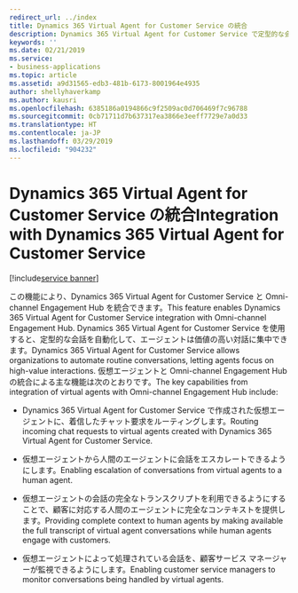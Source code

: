 ```yaml
---
redirect_url: ../index
title: Dynamics 365 Virtual Agent for Customer Service の統合
description: Dynamics 365 Virtual Agent for Customer Service で定型的な会話を自動化することで、サービス担当者は価値の高い対話に集中できるようになります。
keywords: ''
ms.date: 02/21/2019
ms.service:
- business-applications
ms.topic: article
ms.assetid: a9d31565-edb3-481b-6173-8001964e4935
author: shellyhaverkamp
ms.author: kausri
ms.openlocfilehash: 6385186a0194866c9f2509ac0d706469f7c96788
ms.sourcegitcommit: 0cb71711d7b637317ea3866e3eeff7729e7a0d33
ms.translationtype: HT
ms.contentlocale: ja-JP
ms.lasthandoff: 03/29/2019
ms.locfileid: "904232"
---
```

#  <a name="integration-with-dynamics-365-virtual-agent-for-customer-service"></a><span data-ttu-id="a306f-103">Dynamics 365 Virtual Agent for Customer Service の統合</span><span class="sxs-lookup"><span data-stu-id="a306f-103">Integration with Dynamics 365 Virtual Agent for Customer Service</span></span>
[!include[service banner](../../includes/service.md)]


<span data-ttu-id="a306f-104">この機能により、Dynamics 365 Virtual Agent for Customer Service と Omni-channel Engagement Hub を統合できます。</span><span class="sxs-lookup"><span data-stu-id="a306f-104">This feature enables Dynamics 365 Virtual Agent for Customer Service integration with Omni-channel Engagement Hub.</span></span> <span data-ttu-id="a306f-105">Dynamics 365 Virtual Agent for Customer Service を使用すると、定型的な会話を自動化して、エージェントは価値の高い対話に集中できます。</span><span class="sxs-lookup"><span data-stu-id="a306f-105">Dynamics 365 Virtual Agent for Customer Service allows organizations to automate routine conversations, letting agents focus on high-value interactions.</span></span> <span data-ttu-id="a306f-106">仮想エージェントと Omni-channel Engagement Hub の統合による主な機能は次のとおりです。</span><span class="sxs-lookup"><span data-stu-id="a306f-106">The key capabilities from integration of virtual agents with Omni-channel Engagement Hub include:</span></span> 

- <span data-ttu-id="a306f-107">Dynamics 365 Virtual Agent for Customer Service で作成された仮想エージェントに、着信したチャット要求をルーティングします。</span><span class="sxs-lookup"><span data-stu-id="a306f-107">Routing incoming chat requests to virtual agents created with Dynamics 365 Virtual Agent for Customer Service.</span></span>

- <span data-ttu-id="a306f-108">仮想エージェントから人間のエージェントに会話をエスカレートできるようにします。</span><span class="sxs-lookup"><span data-stu-id="a306f-108">Enabling escalation of conversations from virtual agents to a human agent.</span></span>

- <span data-ttu-id="a306f-109">仮想エージェントの会話の完全なトランスクリプトを利用できるようにすることで、顧客に対応する人間のエージェントに完全なコンテキストを提供します。</span><span class="sxs-lookup"><span data-stu-id="a306f-109">Providing complete context to human agents by making available the full transcript of virtual agent conversations while human agents engage with customers.</span></span>

- <span data-ttu-id="a306f-110">仮想エージェントによって処理されている会話を、顧客サービス マネージャーが監視できるようにします。</span><span class="sxs-lookup"><span data-stu-id="a306f-110">Enabling customer service managers to monitor conversations being handled by virtual agents.</span></span>
